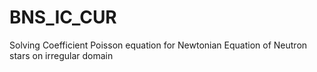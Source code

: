 # BNS_IC_CUR
Solving Coefficient Poisson equation for Newtonian Equation of Neutron stars on irregular domain
